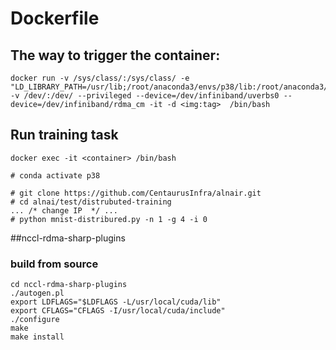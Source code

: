 # Dockerfile

## The way to trigger the container:
```
docker run -v /sys/class/:/sys/class/ -e "LD_LIBRARY_PATH=/usr/lib;/root/anaconda3/envs/p38/lib:/root/anaconda3/lib" -v /dev/:/dev/ --privileged --device=/dev/infiniband/uverbs0 --device=/dev/infiniband/rdma_cm -it -d <img:tag>  /bin/bash
```


## Run training task
```
docker exec -it <container> /bin/bash

# conda activate p38

# git clone https://github.com/CentaurusInfra/alnair.git
# cd alnai/test/distrubuted-training
... /* change IP  */ ...
# python mnist-distribured.py -n 1 -g 4 -i 0

```


##nccl-rdma-sharp-plugins
### build from source
```
cd nccl-rdma-sharp-plugins
./autogen.pl
export LDFLAGS="$LDFLAGS -L/usr/local/cuda/lib"
export CFLAGS="CFLAGS -I/usr/local/cuda/include"
./configure
make 
make install
```
